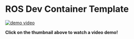 # ROS Dev Container Template

[![demo video](https://img.youtube.com/vi/8U4LzZzureI/maxresdefault.jpg)](https://youtu.be/8U4LzZzureI)

**Click on the thumbnail above to watch a video demo!**
